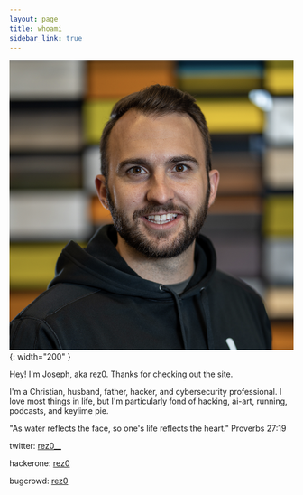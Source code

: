 ```yaml
---
layout: page
title: whoami
sidebar_link: true
---
```


![](/assets/images/headshot.png){: width="200" }


Hey! I'm Joseph, aka rez0. Thanks for checking out the site. 

I'm a Christian, husband, father, hacker, and cybersecurity professional.
I love most things in life, but I'm particularly fond of hacking, ai-art, running, podcasts, and keylime pie.

<p class="message">
  "As water reflects the face, so one's life reflects the heart." Proverbs 27:19
</p>

twitter: [rez0\_\_](https://twitter.com/rez0__)

hackerone: [rez0](https://hackerone.com/rez0)

bugcrowd: [rez0](https://bugcrowd.com/rez0)
